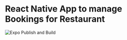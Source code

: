 # React Native App to manage Bookings for Restaurant
![Expo Publish and Build](https://github.com/pratyaksh123/Restaurant-App/workflows/Expo%20Publish%20and%20Build/badge.svg)

